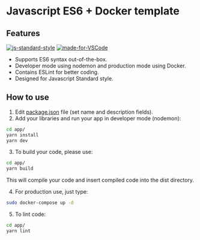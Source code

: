 # Javascript ES6 + Docker template

## Features
[![js-standard-style](https://cdn.rawgit.com/standard/standard/master/badge.svg)](http://standardjs.com)
[![made-for-VSCode](https://img.shields.io/badge/Made%20for-VSCode-1f425f.svg)](https://code.visualstudio.com/)
- Supports ES6 syntax out-of-the-box.
- Developer mode using nodemon and production mode using Docker.
- Contains ESLint for better coding.
- Designed for Javascript Standard style.


## How to use

1. Edit [package.json](./app/package.json) file (set name and description fields).
2. Add your libraries and run your app in developer mode (nodemon):
```sh
cd app/
yarn install
yarn dev
```
3. To build your code, please use:
```sh
cd app/
yarn build
```
This will compile your code and insert compiled code into the dist directory.

4. For production use, just type:
```sh
sudo docker-compose up -d
```
5. To lint code:
```sh
cd app/
yarn lint
```
